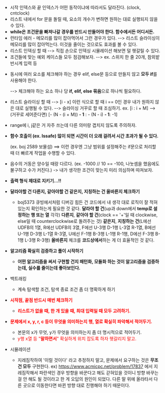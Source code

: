 * 시작 인덱스와 끝 인덱스가 어떤 동작이냐에 따라서도 달라진다. (clock, cntclock)
* 리스트 내에서 for 문을 돌릴 때, 요소의 개수가 변하면 원하는 대로 실행되지 않을 수 있다.
* <strong>while은 조건문을 빠져나갈 경우를 반드시 만들어야 한다. 함수에서든 어디서든.</strong>
* 런타임 에러 - 메모리를 많이 잡아먹어서 그런 경우가 있다.
  --> 리스트 슬라이싱이 메모리를 많이 잡아먹는다. 이것을 줄이는 것으로도 효과를 볼 수 있다.
* 리스트 인덱싱 할 때
  --> 직접 손으로 인덱싱 시뮬레이션 해보면 덜 헷갈릴 수 있다.
* 조건들에 맞는 예외 케이스들 모두 점검해보자.
  --> ex. 스위치 한 줄 20개, 참외밭 반시계 입력 등

- 동시에 여러 요소를 체크해야 하는 경우 elif, else문 등으로 만들지 않고 <strong>모두 if</strong>를 사용해야 한다.

  --> 체크해야 하는 요소 하나 당 <strong>if, elif, else 묶음</strong>으로 하나씩 필요하다.
  
- 리스트 슬라이싱 할 때
  --> [i - x] 이런 식으로 할 때 i == 0인 경우 내가 원하지 않은 대로 실행될 수 있다.
  --> 슬라이싱 거꾸로 할 때 조심하기.
  ex. [i : i + M] --> (거꾸로 세어준다면) [- (N - (i + M)) <strong>- 1</strong> : - (N - i) <strong>- 1</strong>: -1]

- range에 i, j같은 거 자주 쓰는데 다른 의미랑 겹치지 않도록 주의하자.

- <strong>함수 호출이 (ex. Issafe) 많이 되면 시간이 더 오래 걸려서 시간 초과가 될 수 있다.</strong>

  (ex. boj 2589 보물섬)
  ==> 이런 경우엔 그냥 범위를 설정해주는 if문으로 처리할 때 더 빠르게 작업을 수행할 수 있다.

- 음수의 거동은 양수일 때랑 다르다.
  (ex. -1000 // 10 == -100, 나눗셈을 했음에도 불구하고 수가 커진다.)
  -> 내가 생각한 조건이 맞는지 미리 의심하며 따져보자.

- **출력 형식 제대로 지키기...!!**

- **달라야할 건 다른지, 같아야할 건 같은지, 지칭하는 건 올바른지 체크하기**
  - boj5373 큐빙에서처럼 디버깅 힘든 건 코드에서 내 생각 대로 로직이 잘 적혀있는지 확인하는게 필요한 것 같다.
    **달라야 할 건**(up과 down에서 **temp로 설정하는 행 또는 열** 각각) **다른지**, 
    **같아야 할 건**(clock == '+'일 때 clockwise, else일 때 counterclockwise로 돌려주는 것) **같은지**, 
    **지칭하는 건**(L에선 UDFB의 1열, R에선 UDFB의 3열, F에선 U-3행 D-1행 L-3열 R-1열, B에선 U-1행 D-3행 L-1열 R-3열, U에선 F-1행 B-3행 L-1행 R-1행, D에선 F-3행 B-1행 L-3행 R-3행) **올바른지** 체크를 **코드상에서**하는 게 더 효율적인 것 같다.

- **알고리즘 확실히 검증하고 풀이 시작하기**
  
  - **어떤 알고리즘을 써서 구현할 건지 패턴화, 모듈화 하는 것이 알고리즘을 검증하는데, 실수를 줄이는데 좋아보인다.**
  
- 백트래킹

  - 계속 탐색할 조건, 탐색 종료 조건 좀 더 명확하게 하기

- <font color='red'>**시작점, 끝점 반드시 매번 체크하기**</font>
  
  - <font color='red'>**리스트가 없을 때, 한 개 있을 때, 최대 입력일 때 모두 고려하기.**</font>
  
- <font color='red'>**문제에서 x, y, r, c 등이 무엇을 의미하는지 행, 열로 확실히 파악해서 적어두기.**</font>

  - 본문의 x가 무엇, y가 무엇을 의미하는지 좀 더 명시적으로 적어두기.
  - <font color='red'>y행 x열 등 "**말하면서**" 확실하게 위치 잡도록 하자 헷갈리지 말고.</font>

- 시뮬레이션
  - 지레짐작하여 '이럴 것이다' 라고 추정하지 말고, 문제에서 요구하는 것은 **무조건 모두** 구현한다.
    ex) https://www.acmicpc.net/problem/17837 에서 지레짐작해서 파란색인 경우 방향을 바꾼다고 해도 갇혀있을 것이니 방향 바꾸는 걸 안 해도 될 것이라고 한 게 오답의 원인이 되었다. 다른 말 위에 올라타서 다른 곳으로 이동한다면 바뀐 방향 대로 진행해야 하기 때문이다.